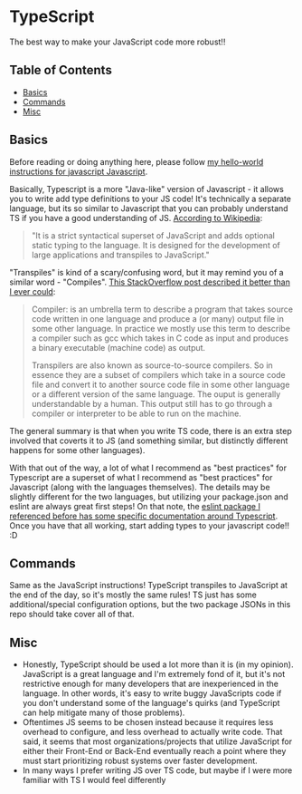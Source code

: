 # TypeScript
The best way to make your JavaScript code more robust!!

## Table of Contents
- [Basics](#basics)
- [Commands](#commands)
- [Misc](#misc)

## Basics
Before reading or doing anything here, please follow [my hello-world instructions for javascript Javascript](../javascript/README.md).

Basically, Typescript is a more "Java-like" version of Javascript - it allows you to write add type definitions to your JS code! It's technically a separate language, but its so similar to Javascript that you can probably understand TS if you have a good understanding of JS. [According to Wikipedia](https://en.wikipedia.org/wiki/TypeScript): 
>"It is a strict syntactical superset of JavaScript and adds optional static typing to the language. It is designed for the development of large applications and transpiles to JavaScript."

"Transpiles" is kind of a scary/confusing word, but it may remind you of a similar word - "Compiles". [This StackOverflow post described it better than I ever could](https://stackoverflow.com/questions/44931479/compiling-vs-transpiling):
>Compiler: is an umbrella term to describe a program that takes source code written in one language and produce a (or many) output file in some other language. In practice we mostly use this term to describe a compiler such as gcc which takes in C code as input and produces a binary executable (machine code) as output.
>
>Transpilers are also known as source-to-source compilers. So in essence they are a subset of compilers which take in a source code file and convert it to another source code file in some other language or a different version of the same language. The ouput is generally understandable by a human. This output still has to go through a compiler or interpreter to be able to run on the machine. 

The general summary is that when you write TS code, there is an extra step involved that coverts it to JS (and something similar, but distinctly different happens for some other languages).

With that out of the way, a lot of what I recommend as "best practices" for Typescript are a superset of what I recommend as "best practices" for Javascript (along with the languages themselves). The details may be slightly different for the two languages, but utilizing your package.json and eslint are always great first steps! On that note, the [eslint package I referenced before has some specific documentation around Typescript](https://marketplace.visualstudio.com/items?itemName=dbaeumer.vscode-eslint#using-eslint-to-validate-typescript-files). Once you have that all working, start adding types to your javascript code!! :D 

## Commands
Same as the JavaScript instructions! TypeScript transpiles to JavaScript at the end of the day, so it's mostly the same rules! TS just has some additional/special configuration options, but the two package JSONs in this repo should take cover all of that.

## Misc
- Honestly, TypeScript should be used a lot more than it is (in my opinion). JavaScript is a great language and I'm extremely fond of it, but it's not restrictive enough for many developers that are inexperienced in the language. In other words, it's easy to write buggy JavaScripts code if you don't understand some of the language's quirks (and TypeScript can help mitigate many of those problems).
- Oftentimes JS seems to be chosen instead because it requires less overhead to configure, and less overhead to actually write code. That said, it seems that most organizations/projects that utilize JavaScript for either their Front-End or Back-End eventually reach a point where they must start prioritizing robust systems over faster development.
- In many ways I prefer writing JS over TS code, but maybe if I were more familiar with TS I would feel differently